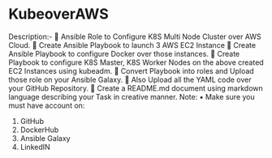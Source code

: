 # KubeoverAWS
Description:-
📌 Ansible Role to Configure K8S Multi Node Cluster over AWS Cloud.
🔅 Create Ansible Playbook to launch 3 AWS EC2 Instance
🔅 Create Ansible Playbook to configure Docker over those instances.
🔅 Create Playbook to configure K8S Master, K8S Worker Nodes on the above created EC2 Instances using kubeadm.
🔅 Convert Playbook into roles and Upload those role on your Ansible Galaxy. 
🔅 Also Upload all the YAML code over your GitHub Repository.
🔅 Create a README.md document using markdown language describing your Task in creative manner. 
Note: 
▪️ Make sure you must have account on:
1) GitHub
2) DockerHub
3) Ansible Galaxy
4) LinkedIN

